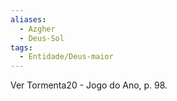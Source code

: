 ```yaml
---
aliases:
  - Azgher
  - Deus-Sol
tags:
  - Entidade/Deus-maior
---
```

Ver Tormenta20 - Jogo do Ano, p. 98.
